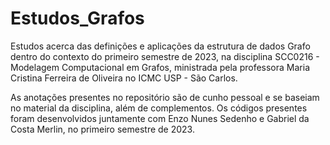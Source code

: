 # Estudos_Grafos
Estudos acerca das definições e aplicações da estrutura de dados Grafo dentro do contexto do primeiro semestre de 2023, na disciplina SCC0216 - Modelagem Computacional em Grafos, ministrada pela professora Maria Cristina Ferreira de Oliveira no ICMC USP - São Carlos.

As anotações presentes no repositório são de cunho pessoal e se baseiam no material da disciplina, além de complementos. Os códigos presentes foram desenvolvidos juntamente com Enzo Nunes Sedenho e Gabriel da Costa Merlin, no primeiro semestre de 2023.
